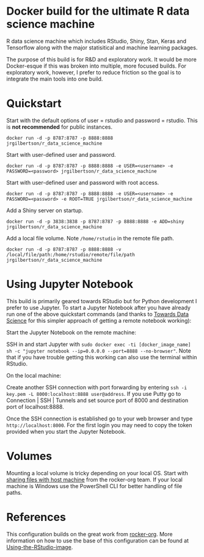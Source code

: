 # Docker build for the ultimate R data science machine

R data science machine which includes RStudio, Shiny, Stan, Keras and Tensorflow along with the major statisitical and machine learning packages.

The purpose of this build is for R&D and exploratory work. It would be more Docker-esque if this was broken into multiple, more focused builds. For exploratory work, however, I prefer to reduce friction so the goal is to integrate the main tools into one build.

# Quickstart

Start with the default options of user = rstudio and password = rstudio. This is **not recommended** for public instances.

```docker run -d -p 8787:8787 -p 8888:8888 jrgilbertson/r_data_science_machine```

Start with user-defined user and password.

```docker run -d -p 8787:8787 -p 8888:8888 -e USER=<username> -e PASSWORD=<password> jrgilbertson/r_data_science_machine```

Start with user-defined user and password with root access.

```docker run -d -p 8787:8787 -p 8888:8888 -e USER=<username> -e PASSWORD=<password> -e ROOT=TRUE jrgilbertson/r_data_science_machine```

Add a Shiny server on startup.

```docker run -d -p 3838:3838 -p 8787:8787 -p 8888:8888 -e ADD=shiny jrgilbertson/r_data_science_machine```

Add a local file volume. Note ```/home/rstudio``` in the remote file path.

```docker run -d -p 8787:8787 -p 8888:8888 -v /local/file/path:/home/rstudio/remote/file/path jrgilbertson/r_data_science_machine```

# Using Jupyter Notebook

This build is primarily geared towards RStudio but for Python development I prefer to use Jupyter. To start a Jupyter Notebook after you have already run one of the above quickstart commands (and thanks to [Towards Data Science](https://towardsdatascience.com/setting-up-and-using-jupyter-notebooks-on-aws-61a9648db6c5) for this simpler approach of getting a remote notebook working):

Start the Jupyter Notebook on the remote machine:

SSH in and start Jupyter with ```sudo docker exec -ti [docker_image_name] sh -c "jupyter notebook --ip=0.0.0.0 --port=8888 --no-browser"```. Note that if you have trouble getting this working can also use the terminal within RStudio.

On the local machine:

Create another SSH connection with port forwarding by entering ```ssh -i key.pem -L 8000:localhost:8888 user@address```. If you use Putty go to Connection | SSH | Tunnels and set source port of 8000 and destination port of localhost:8888.

Once the SSH connection is established go to your web browser and type ```http://localhost:8000```. For the first login you may need to copy the token provided when you start the Jupyter Notebook.

# Volumes

Mounting a local volume is tricky depending on your local OS. Start with [sharing files with host machine](https://github.com/rocker-org/rocker/wiki/Sharing-files-with-host-machine) from the rocker-org team. If your local machine is Windows use the PowerShell CLI for better handling of file paths.

# References

This configuration builds on the great work from [rocker-org](https://github.com/rocker-org). More information on how to use the base of this configuration can be found at [Using-the-RStudio-image](https://github.com/rocker-org/rocker/wiki/Using-the-RStudio-image).
